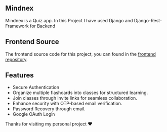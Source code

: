 ## Mindnex

Mindnex is a Quiz app. In this Project I have used Django and Django-Rest-Framework for Backend

## Frontend Source

The frontend source code for this project, you can found in the [frontend repository](https://github.com/nammtrong023/quiz-fe).

## Features

-   Secure Authentication
-   Organize multiple flashcards into classes for structured learning.
-   Join classes through invite links for seamless collaboration.
-   Enhance security with OTP-based email verification.
-   Password Recovery through email.
-   Google OAuth Login

Thanks for visiting my personal project ❤️
